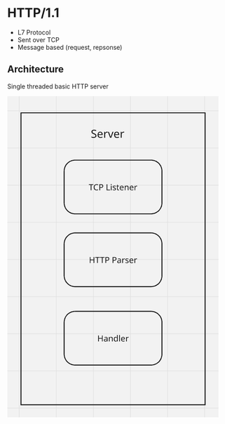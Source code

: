 # HTTP/1.1

- L7 Protocol
- Sent over TCP
- Message based (request, repsonse)

## Architecture

Single threaded basic HTTP server

![alt text](image-1.png)
